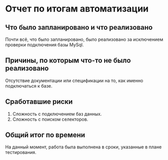 # Отчет по итогам автоматизации

## Что было запланировано и что реализовано
Почти всё, что было запланировано, было реализовано за исключением проверки подключения базы MySql. 

## Причины, по которым что-то не было реализовано
Отсутствие документации или спецификации на то, как именно подключаться к базе. 

## Cработавшие риски
1. Сложность с подключением баз данных. 
2. Сложность с поиском селекторов. 
   
## Общий итог по времени
На данный момент, работа была выполнена в сроки, указанные в плане тестирования. 